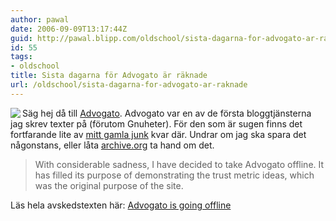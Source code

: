 ```yaml
---
author: pawal
date: 2006-09-09T13:17:44Z
guid: http://pawal.blipp.com/oldschool/sista-dagarna-for-advogato-ar-raknade
id: 55
tags:
- oldschool
title: Sista dagarna för Advogato är räknade
url: /oldschool/sista-dagarna-for-advogato-ar-raknade
---
```


<img src="http://blipp.com/misc/advogato.png" class="alignleft" align="left" />Säg hej då till <a href="http://www.advogato.org/">Advogato</a>. Advogato var en av de första bloggtjänsterna jag skrev texter på (förutom Gnuheter). För den som är sugen finns det fortfarande lite av <a href="http://advogato.org/person/pawal/">mitt gamla junk</a> kvar där. Undrar om jag ska spara det någonstans, eller låta <a href="https://www.archive.org/">archive.org</a> ta hand om det.

> With considerable sadness, I have decided to take Advogato
> offline. It has filled its purpose of demonstrating the trust metric
> ideas, which was the original purpose of the site.

Läs hela avskedstexten här: <a
href="http://www.advogato.org/article/897.html">Advogato is going
offline</a>